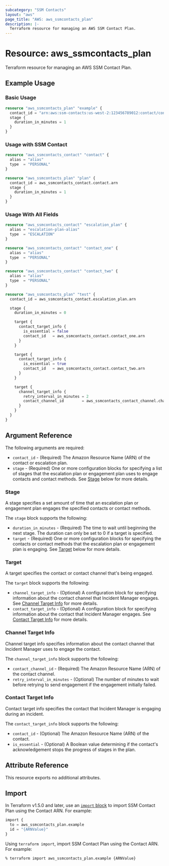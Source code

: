 ```yaml
---
subcategory: "SSM Contacts"
layout: "aws"
page_title: "AWS: aws_ssmcontacts_plan"
description: |-
  Terraform resource for managing an AWS SSM Contact Plan.
---
```


# Resource: aws_ssmcontacts_plan

Terraform resource for managing an AWS SSM Contact Plan.

## Example Usage

### Basic Usage

```terraform
resource "aws_ssmcontacts_plan" "example" {
  contact_id = "arn:aws:ssm-contacts:us-west-2:123456789012:contact/contactalias"
  stage {
    duration_in_minutes = 1
  }
}
```

### Usage with SSM Contact

```terraform
resource "aws_ssmcontacts_contact" "contact" {
  alias = "alias"
  type  = "PERSONAL"
}

resource "aws_ssmcontacts_plan" "plan" {
  contact_id = aws_ssmcontacts_contact.contact.arn
  stage {
    duration_in_minutes = 1
  }
}
```

### Usage With All Fields

```terraform
resource "aws_ssmcontacts_contact" "escalation_plan" {
  alias = "escalation-plan-alias"
  type  = "ESCALATION"
}

resource "aws_ssmcontacts_contact" "contact_one" {
  alias = "alias"
  type  = "PERSONAL"
}

resource "aws_ssmcontacts_contact" "contact_two" {
  alias = "alias"
  type  = "PERSONAL"
}

resource "aws_ssmcontacts_plan" "test" {
  contact_id = aws_ssmcontacts_contact.escalation_plan.arn

  stage {
    duration_in_minutes = 0

    target {
      contact_target_info {
        is_essential = false
        contact_id   = aws_ssmcontacts_contact.contact_one.arn
      }
    }

    target {
      contact_target_info {
        is_essential = true
        contact_id   = aws_ssmcontacts_contact.contact_two.arn
      }
    }

    target {
      channel_target_info {
        retry_interval_in_minutes = 2
        contact_channel_id        = aws_ssmcontacts_contact_channel.channel.arn
      }
    }
  }
}
```

## Argument Reference

The following arguments are required:

- `contact_id` - (Required) The Amazon Resource Name (ARN) of the contact or escalation plan.
- `stage` - (Required) One or more configuration blocks for specifying a list of stages that the escalation plan or engagement plan uses to engage contacts and contact methods. See [Stage](#stage) below for more details.

### Stage

A stage specifies a set amount of time that an escalation plan or engagement plan engages the specified contacts or contact methods.

The `stage` block supports the following:

- `duration_in_minutes` - (Required) The time to wait until beginning the next stage. The duration can only be set to 0 if a target is specified.
- `target` - (Required) One or more configuration blocks for specifying the contacts or contact methods that the escalation plan or engagement plan is engaging. See [Target](#target) below for more details.

### Target

A target specifies the contact or contact channel that's being engaged.

The `target` block supports the following:

- `channel_target_info` - (Optional) A configuration block for specifying information about the contact channel that Incident Manager engages. See [Channel Target Info](#channel-target-info) for more details.
- `contact_target_info` - (Optional) A configuration block for specifying information about the contact that Incident Manager engages. See [Contact Target Info](#contact-target-info) for more details.

### Channel Target Info

Channel target info specifies information about the contact channel that Incident Manager uses to engage the contact.

The `channel_target_info` block supports the following:

- `contact_channel_id` - (Required) The Amazon Resource Name (ARN) of the contact channel.
- `retry_interval_in_minutes` - (Optional) The number of minutes to wait before retrying to send engagement if the engagement initially failed.

### Contact Target Info

Contact target info specifies the contact that Incident Manager is engaging during an incident.

The `contact_target_info` block supports the following:

- `contact_id` - (Optional) The Amazon Resource Name (ARN) of the contact.
- `is_essential` - (Optional) A Boolean value determining if the contact's acknowledgement stops the progress of stages in the plan.

## Attribute Reference

This resource exports no additional attributes.

## Import

In Terraform v1.5.0 and later, use an [`import` block](https://developer.hashicorp.com/terraform/language/import) to import SSM Contact Plan using the Contact ARN. For example:

```terraform
import {
  to = aws_ssmcontacts_plan.example
  id = "{ARNValue}"
}
```

Using `terraform import`, import SSM Contact Plan using the Contact ARN. For example:

```console
% terraform import aws_ssmcontacts_plan.example {ARNValue}
```
